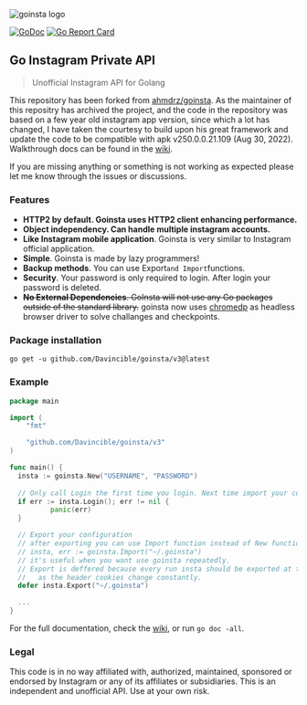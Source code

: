 
![goinsta logo](https://raw.githubusercontent.com/Davincible/goinsta/v1/resources/goinsta-image.png)

[![GoDoc](https://godoc.org/github.com/Davincible/goinsta/v3?status.svg)](https://godoc.org/github.com/Davincible/goinsta/v3) [![Go Report Card](https://goreportcard.com/badge/github.com/Davincible/goinsta/v3)](https://goreportcard.com/report/github.com/Davincible/goinsta/v3)

## Go Instagram Private API

> Unofficial Instagram API for Golang

This repository has been forked from [ahmdrz/goinsta](https://github.com/ahmdrz/goinsta). 
As the maintainer of this repositry has archived the project, and 
the code in the repository was based on a few year old instagram app version, 
since which a lot has changed, I have taken the courtesy to build upon his 
great framework and update the code to be compatible with apk v250.0.0.21.109 
(Aug 30, 2022). Walkthrough docs can be found in the 
[wiki](https://github.com/Davincible/goinsta/wiki/1.-Getting-Started).

If you are missing anything or something is not working as expected please let
me know through the issues or discussions.

### Features

* **HTTP2 by default. Goinsta uses HTTP2 client enhancing performance.**
* **Object independency. Can handle multiple instagram accounts.**
* **Like Instagram mobile application**. Goinsta is very similar to Instagram official application.
* **Simple**. Goinsta is made by lazy programmers!
* **Backup methods**. You can use Export`and Import`functions.
* **Security**. Your password is only required to login. After login your password is deleted.
* ~~**No External Dependencies**. GoInsta will not use any Go packages outside of the standard library.~~ goinsta now uses [chromedp](https://github.com/chromedp/chromedp) as headless browser driver to solve challanges and checkpoints.

### Package installation 

`go get -u github.com/Davincible/goinsta/v3@latest`

### Example

```go
package main

import (
	"fmt"

	"github.com/Davincible/goinsta/v3"
)

func main() {  
  insta := goinsta.New("USERNAME", "PASSWORD")
  
  // Only call Login the first time you login. Next time import your config
  if err := insta.Login(); err != nil {
          panic(err)
  }

  // Export your configuration
  // after exporting you can use Import function instead of New function.
  // insta, err := goinsta.Import("~/.goinsta")
  // it's useful when you want use goinsta repeatedly.
  // Export is deffered because every run insta should be exported at the end of the run
  //   as the header cookies change constantly.
  defer insta.Export("~/.goinsta")

  ...
}
```

For the full documentation, check the [wiki](https://github.com/Davincible/goinsta/wiki/01.-Getting-Started), or run `go doc -all`.

### Legal

This code is in no way affiliated with, authorized, maintained, sponsored or endorsed by Instagram or any of its affiliates or subsidiaries. This is an independent and unofficial API. Use at your own risk.

